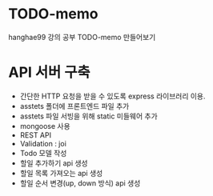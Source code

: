 # TODO-memo
hanghae99 강의 공부 TODO-memo 만들어보기

# API 서버 구축
 - 간단한 HTTP 요청을 받을 수 있도록 express 라이브러리 이용.
 - asstets 폴더에 프론트엔드 파일 추가
 - asstets 파일 서빙을 위해 static 미들웨어 추가
 - mongoose 사용
 - REST API
 - Validation : joi
 - Todo 모델 작성
 - 할일 추가하기 api 생성
 - 할일 목록 가져오는 api 생성
 - 할일 순서 변경(up, down 방식) api 생성